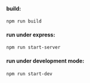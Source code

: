 #### build:
  ``` 
  npm run build
  ```
  
#### run under express:
  ```
  npm run start-server
  ```

#### run under development mode:
  ```
  npm run start-dev
  ```
  
